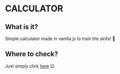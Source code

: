 # CALCULATOR    

## What is it?

Simple calculator made in vanilla js to train the skills! 💪

## Where to check?

Just simply click [here](https://https://spacehiker.github.io/calculator/) 😉
